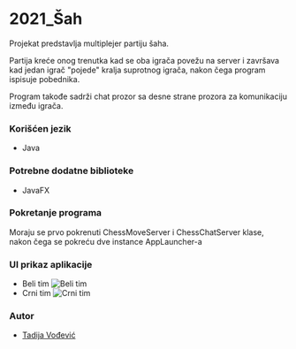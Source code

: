 # 2021_Šah

Projekat predstavlja multiplejer partiju šaha. 

Partija kreće onog trenutka kad se oba igrača povežu na server i završava kad jedan igrač "pojede" kralja suprotnog igrača, nakon čega program ispisuje pobednika.

Program takođe sadrži chat prozor sa desne strane prozora za komunikaciju između igrača.

### **Korišćen jezik**
- Java

### **Potrebne dodatne biblioteke**
- JavaFX

### **Pokretanje programa**
Moraju se prvo pokrenuti ChessMoveServer i ChessChatServer klase, nakon čega se pokreću dve instance AppLauncher-a

### UI prikaz aplikacije
 - Beli tim
 ![](https://github.com/MATF-Computer-Networks-Projects/2021_Sah/blob/main/screenshots/player1.png "Beli tim")
 - Crni tim
 ![](https://github.com/MATF-Computer-Networks-Projects/2021_Sah/blob/main/screenshots/player2.png "Crni tim")

### Autor
 - [Tadija Vođević](https://github.com/Kex173)